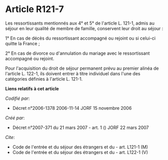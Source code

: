 # Article R121-7

Les ressortissants mentionnés aux 4° et 5° de l'article L. 121-1, admis au séjour en leur qualité de membre de famille,
conservent leur droit au séjour :

1° En cas de décès du ressortissant accompagné ou rejoint ou si celui-ci quitte la France ;

2° En cas de divorce ou d'annulation du mariage avec le ressortissant accompagné ou rejoint.

Pour l'acquisition du droit de séjour permanent prévu au premier alinéa de l'article L. 122-1, ils doivent entrer à titre
individuel dans l'une des catégories définies à l'article L. 121-1.

**Liens relatifs à cet article**

_Codifié par_:

  - Décret n°2006-1378 2006-11-14 JORF 15 novembre 2006

_Créé par_:

  - Décret n°2007-371 du 21 mars 2007 - art. 1 () JORF 22 mars 2007

_Cite_:

  - Code de l'entrée et du séjour des étrangers et du  - art. L121-1 (M)
  - Code de l'entrée et du séjour des étrangers et du  - art. L122-1 (V)
